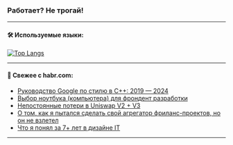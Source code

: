 ### Работает? Не трогай!

---
<!--
#### 🛠️ Technical stack:

![Java](https://img.shields.io/badge/Java-informational?logo=Oracle&style=flat&logoColor=white&color=FF4500)
![Kotlin](https://img.shields.io/badge/Kotlin-informational?logo=Kotlin&style=flat&logoColor=white&color=774D97)
![TS](https://img.shields.io/badge/TypeScript-informational?logo=typeScript&style=flat&logoColor=black&color=017acc)
![Python](https://img.shields.io/badge/Python-informational?logo=Python&style=flat&logoColor=black&color=ffdd54) <br>
![Spring](https://img.shields.io/badge/Spring-informational?logo=Spring&style=flat&logoColor=white&color=6DB33F) 
![SpringBoot](https://img.shields.io/badge/SpringBoot-informational?logo=SpringBoot&style=flat&logoColor=white&color=6DB33F)
![Nest](https://img.shields.io/badge/NestJS-informational?logo=NestJS&style=flat&logoColor=white&color=E0234E) 
![NodeJS](https://img.shields.io/badge/NodeJS-informational?logo=node.js&style=flat&logoColor=white&color=70A760)<br>
![PostgreSQL](https://img.shields.io/badge/PostgreSQL-informational?logo=PostgreSQL&style=flat&logoColor=white&color=DAA520)
![MongoDB](https://img.shields.io/badge/MongoDB-informational?logo=MongoDB&style=flat&logoColor=white&color=870000)
![Apache](https://img.shields.io/badge/Apache-informational?logo=apache&style=flat&logoColor=white&color=f74e28)

___ 
-->

#### 🛠️ Используемые языки:

[![Top Langs](https://github-readme-stats-u2qms2cxw-advtsettinggmailcoms-projects.vercel.app/api/top-langs/?username=zloylis&langs_count=10&hide_title=true&title_color=e6edf3&size_weight=0.5&count_weight=0.5&layout=compact&hide_progress=true&hide_border=true&theme=dracula)](https://github.com/zloylis)

<!---


####  :octocat:&nbsp;&nbsp; Статистика:

![GitHub stats](https://github-readme-stats-u2qms2cxw-advtsettinggmailcoms-projects.vercel.app/api?username=zloylis&show_icons=true&hide_border=true&theme=dracula&title_color=e6edf3&include_all_commits=true&count_private=true&hide_rank=false&hide_title=true&rank_icon=github)
-->
---

#### 💬 Свежее с habr.com:

<!-- BLOG-POST-LIST:START -->
- [Руководство Google по стилю в C++: 2019 — 2024](https://habr.com/ru/articles/841552/?utm_source=habrahabr&utm_medium=rss&utm_campaign=841552)
- [Выбор ноутбука &lpar;компьютера&rpar; для фрондент разработки](https://habr.com/ru/articles/841590/?utm_source=habrahabr&utm_medium=rss&utm_campaign=841590)
- [Непостоянные потери в Uniswap V2 + V3](https://habr.com/ru/articles/841586/?utm_source=habrahabr&utm_medium=rss&utm_campaign=841586)
- [О том, как я пытался сделать свой агрегатор фриланс-проектов, но он не взлетел](https://habr.com/ru/articles/841584/?utm_source=habrahabr&utm_medium=rss&utm_campaign=841584)
- [Что я понял за 7+ лет в дизайне IT](https://habr.com/ru/articles/841580/?utm_source=habrahabr&utm_medium=rss&utm_campaign=841580)
<!-- BLOG-POST-LIST:END -->

---
